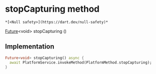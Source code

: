 


# stopCapturing method




    *[<Null safety>](https://dart.dev/null-safety)*




[Future](https://api.flutter.dev/flutter/dart-async/Future-class.html)&lt;void> stopCapturing
()








## Implementation

```dart
Future<void> stopCapturing() async {
  await PlatformService.invokeMethod(PlatformMethod.stopCapturing);
}
```







